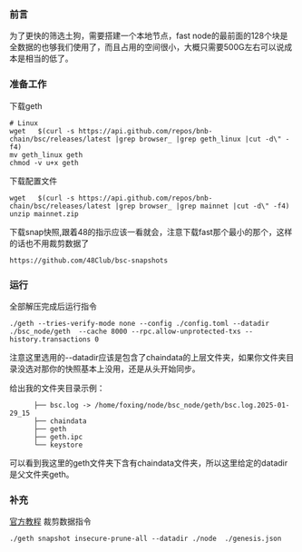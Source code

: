 ### 前言
为了更快的筛选土狗，需要搭建一个本地节点，fast node的最前面的128个块是全数据的也够我们使用了，而且占用的空间很小，大概只需要500G左右可以说成本是相当的低了。

### 准备工作
下载geth
```
# Linux
wget   $(curl -s https://api.github.com/repos/bnb-chain/bsc/releases/latest |grep browser_ |grep geth_linux |cut -d\" -f4)
mv geth_linux geth
chmod -v u+x geth
```
下载配置文件
```
wget   $(curl -s https://api.github.com/repos/bnb-chain/bsc/releases/latest |grep browser_ |grep mainnet |cut -d\" -f4)
unzip mainnet.zip
```
下载snap快照,跟着48的指示应该一看就会，注意下载fast那个最小的那个，这样的话也不用裁剪数据了
```
https://github.com/48Club/bsc-snapshots
```
### 运行
全部解压完成后运行指令
```
./geth --tries-verify-mode none --config ./config.toml --datadir ./bsc_node/geth  --cache 8000 --rpc.allow-unprotected-txs --history.transactions 0
```
注意这里选用的--datadir应该是包含了chaindata的上层文件夹，如果你文件夹目录没选对那你的快照基本上没用，还是从头开始同步。

给出我的文件夹目录示例：
``` └── geth
      ├── bsc.log -> /home/foxing/node/bsc_node/geth/bsc.log.2025-01-29_15
      ├── chaindata
      ├── geth
      ├── geth.ipc
      └── keystore
```
可以看到我这里的geth文件夹下含有chaindata文件夹，所以这里给定的datadir是父文件夹geth。

### 补充
[官方教程](https://docs.bnbchain.org/bnb-smart-chain/developers/node_operators/fast_node/#download-the-pre-build-binaries-from-release-page-or-follow-the-instructions-below)
裁剪数据指令
```
./geth snapshot insecure-prune-all --datadir ./node  ./genesis.json
```

